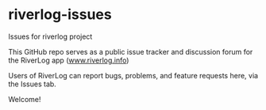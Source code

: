 # riverlog-issues
Issues for riverlog project

This GitHub repo serves as a public issue tracker and discussion forum for the RiverLog app (www.riverlog.info)

Users of RiverLog can report bugs, problems, and feature requests here, via the Issues tab.

Welcome!

